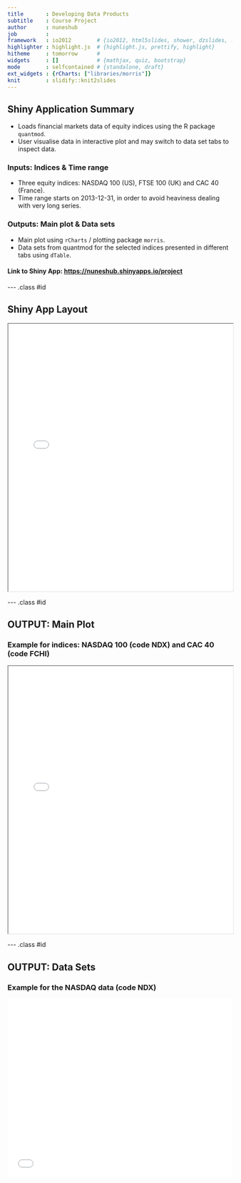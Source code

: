 ```yaml
---
title       : Developing Data Products
subtitle    : Course Project
author      : nuneshub
job         : 
framework   : io2012        # {io2012, html5slides, shower, dzslides, ...}
highlighter : highlight.js  # {highlight.js, prettify, highlight}
hitheme     : tomorrow      # 
widgets     : []            # {mathjax, quiz, bootstrap}
mode        : selfcontained # {standalone, draft}
ext_widgets : {rCharts: ["libraries/morris"]}
knit        : slidify::knit2slides
---
```











## Shiny Application Summary

* Loads financial markets data of equity indices using the R package `quantmod`.
* User visualise data in interactive plot and may switch to data set tabs to inspect data.

### Inputs: Indices & Time range

* Three equity indices: NASDAQ 100 (US), FTSE 100 (UK) and CAC 40 (France).
* Time range starts on 2013-12-31, in order to avoid heaviness dealing with very long series. 

### Outputs: Main plot & Data sets

* Main plot using `rCharts` / plotting package `morris`.
* Data sets from quantmod for the selected indices presented in different tabs using `dTable`.

#### Link to Shiny App: <https://nuneshub.shinyapps.io/project>

--- .class #id 




## Shiny App Layout

<iframe src="fig/ShinyAppLayout65pc.bmp" width=100%, height=600></iframe>

--- .class #id 




## OUTPUT: Main Plot

### Example for indices: NASDAQ 100 (code NDX) and CAC 40 (code FCHI)

<iframe src="fig/mainPlot.html" width=100%, height=600></iframe>

--- .class #id 




## OUTPUT: Data Sets

### Example for the NASDAQ data (code NDX)

<iframe src=' assets/fig/unnamed-chunk-3-1.html ' scrolling='no' frameBorder='0' seamless class='rChart datatables ' id=iframe- chart1b7071025f63 ></iframe> <style>iframe.rChart{ width: 100%; height: 400px;}</style>


















